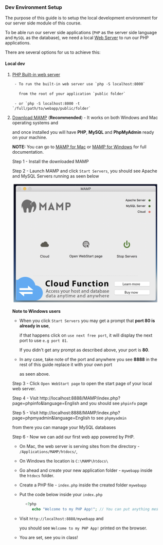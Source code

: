 ### Dev Environment Setup

The purpose of this guide is to setup the local development environment for our server side module of this course.

To be able run our server side applications (`PHP` as the server side language and `MySQL` as the database), we need a local [Web Server](https://en.wikipedia.org/wiki/Web_server) to run our PHP applications.

There are several options for us to achieve this:

#### Local dev

1. [PHP Built-in web server ](http://php.net/manual/en/features.commandline.webserver.php)

        - To run the built-in web server use `php -S localhost:8000`
        
          from the root of your application `public folder`
        
        - or `php -S localhost:8000 -t `/full/path/to/webapp/public/folder`

2. [Download MAMP](https://www.mamp.info/en/downloads/) (__**Recommended**__) - It works on both Windows and Mac operating systems and 
        
   and once installed you will have **PHP**, **MySQL** and **PhpMyAdmin** ready on your machine.
   
   __**NOTE:**__ You can go to [MAMP for Mac](http://documentation.mamp.info/en/MAMP-Mac/) or [MAMP for Windows](http://documentation.mamp.info/en/MAMP-Windows/) for full documentation.

   Step 1 - Install the downloaded MAMP
        
   Step 2 - Launch MAMP and click `Start Servers`, you should see Apache and MySQL Servers running as seen below
        
   ![Alt text](./mamp_gui_on.png "Servers on")
   
   __**Note to Windows users**__
   
    - When you click `Start Servers` you may get a prompt that **port 80 is already in use**,

      if that happens click on `use next free port`, it will display the next port to use `e.g port 81`.
      
      If you didn't get any prompt as described above, your port is **80**.
      
    - In any case, take note of the port and anywhere you see **8888** in the rest of this guide replace it with your own port 
    
      as seen above.
      
   Step 3 - Click `Open WebStart page` to open the start page of your local web server.
      
   Step 4 - Visit http://localhost:8888/MAMP/index.php?page=phpinfo&language=English and you should see `phpinfo` page
        
   Step 5 - Visit http://localhost:8888/MAMP/index.php?page=phpmyadmin&language=English to see `phpmyadmin`
                
      from there you can manage your MySQL databases
                
   Step 6 - Now we can add our first web app powered by PHP.
        
      - On Mac, the web server is serving sites from the directory - `/Applications/MAMP/htdocs/`,
       
      - On Windows the location is `C:\MAMP\htdocs\`

      - Go ahead and create your new application folder - `mywebapp` inside the `htdocs` folder.

      - Create a PHP file - `index.php` inside the created folder `mywebapp`

      - Put the code below inside your `index.php`

      ```php
            <?php
               echo "Welcome to my PHP App!"; // You can put anything message inside the quote
      ```
      
      - Visit `http://localhost:8888/mywebapp` and 
      
        you should see `Welcome to my PHP App!` printed on the browser.
      
      - You are set, see you in class!
